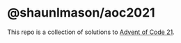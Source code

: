 # @shaunlmason/aoc2021

This repo is a collection of solutions to [Advent of Code 21](https://adventofcode.com/2021/).